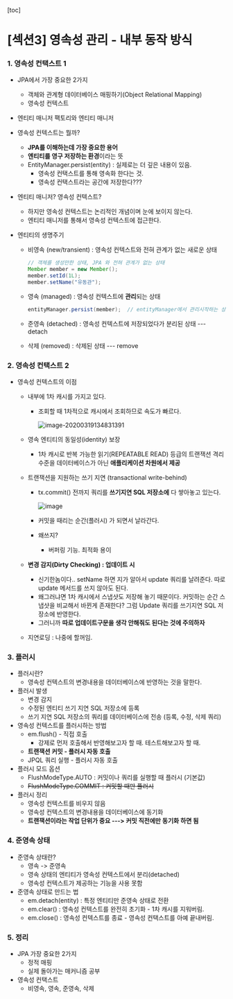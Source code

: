 [toc]

# [섹션3] 영속성 관리 - 내부 동작 방식

### 1. 영속성 컨택스트 1

- JPA에서 가장 중요한 2가지

  - 객체와 관계형 데이터베이스 매핑하기(Object Relational Mapping) 
  - 영속성 컨텍스트

- 엔티티 매니저 팩토리와 엔티티 매니저

- 영속성 컨텍스트는 뭘까?

  - **JPA를 이해하는데 가장 중요한 용어** 
  - **엔티티를 영구 저장하는 환경**이라는 뜻
  - EntityManager.persist(entity) : 실제로는 더 깊은 내용이 있음.
    - 영속성 컨택스트를 통해 영속화 한다는 것.
    - 영속성 컨택스트라는 공간에 저장한다???

- 엔티티 매니저? 영속성 컨텍스트?

  - 하지만 영속성 컨텍스트는 논리적인 개념이며 눈에 보이지 않는다. 
  - 엔티티 매니저를 통해서 영속성 컨텍스트에 접근한다.

- 엔티티의 생명주기

  - 비영속 (new/transient) : 영속성 컨텍스트와 전혀 관계가 없는 새로운 상태 

    ```java
    // 객체를 생성만한 상태, JPA 와 전혀 관계가 없는 상태
    Member member = new Member();
    member.setId(1L);
    member.setName("유동관");
    ```

  - 영속 (managed) : 영속성 컨텍스트에 **관리**되는 상태 

    ```java
    entityManager.persist(member);	// entityManager에서 관리시작하는 상태
    ```

  - 준영속 (detached) : 영속성 컨텍스트에 저장되었다가 분리된 상태 --- detach

  - 삭제 (removed) : 삭제된 상태 --- remove

### 2. 영속성 컨택스트 2

- 영속성 컨텍스트의 이점

  - 내부에 1차 캐시를 가지고 있다.

    - 조회할 때 1차적으로 캐시에서 조회하므로 속도가 빠르다.

      ![image-20200319134831391](C:\Users\KTNET\AppData\Roaming\Typora\typora-user-images\image-20200319134831391.png)

  - 영속 엔티티의 동일성(identity) 보장 

    - 1차 캐시로 반복 가능한 읽기(REPEATABLE READ) 등급의 트랜잭션 격리 수준을 데이터베이스가 아닌 **애플리케이션 차원에서 제공**

  - 트랜잭션을 지원하는 쓰기 지연 (transactional write-behind)

    - tx.commit() 전까지 쿼리를 **쓰기지연 SQL 저장소에** 다 쌓아놓고 있는다.

      ![image](https://user-images.githubusercontent.com/26649731/77033321-38893000-69ea-11ea-819c-230376d79557.png)

    - 커밋을 때리는 순간(플러시) 가 되면서 날라간다.

    - 왜쓰지?

      - 버퍼링 기능. 최적화 용이

  - **변경 감지(Dirty Checking) : 업데이트 시**

    - 신기한놈이다.. setName 하면 지가 알아서 update 쿼리를 날려준다. 따로 update 메서드를 쓰지 않아도 된다.
    - 왜그러냐면 1차 캐시에서 스냅샷도 저장해 놓기 때문이다. 커밋하는 순간 스냅샷을 비교해서 바뀐게 존재한다? 그럼 Update 쿼리를 쓰기지연 SQL 저장소에 반영한다.
    - 그러니까 **따로 업데이트구문을 생각 안해줘도 된다는 것에 주의하자**

  - 지연로딩 : 나중에 할꺼임.

### 3. 플러시

- 플러시란?
  - 영속성 컨텍스트의 변경내용을 데이터베이스에 반영하는 것을 말한다.
- 플러시 발생
  - 변경 감지 
  - 수정된 엔티티 쓰기 지연 SQL 저장소에 등록 
  - 쓰기 지연 SQL 저장소의 쿼리를 데이터베이스에 전송 (등록, 수정, 삭제 쿼리)
- 영속성 컨텍스트를 플러시하는 방법
  - em.flush() - 직접 호출
    - 강제로 먼저 호출해서 반영해보고자 할 때. 테스트해보고자 할 때.
  - **트랜잭션 커밋 - 플러시 자동 호출**
  - JPQL 쿼리 실행 - 플러시 자동 호출
- 플러시 모드 옵션
  - FlushModeType.AUTO : 커밋이나 쿼리를 실행할 때 플러시 (기본값) 
  - ~~FlushModeType.COMMIT : 커밋할 때만 플러시~~
- 플러시 정리
  - 영속성 컨텍스트를 비우지 않음 
  - 영속성 컨텍스트의 변경내용을 데이터베이스에 동기화 
  - **트랜잭션이라는 작업 단위가 중요 ---> 커밋 직전에만 동기화 하면 됨**

### 4. 준영속 상태

- 준영속 상태란?
  - 영속 -> 준영속 
  - 영속 상태의 엔티티가 영속성 컨텍스트에서 분리(detached) 
  - 영속성 컨텍스트가 제공하는 기능을 사용 못함
- 준영속 상태로 만드는 법
  - em.detach(entity) : 특정 엔티티만 준영속 상태로 전환 
  - em.clear() : 영속성 컨텍스트를 완전히 초기화 - 1차 캐시를 지워버림.
  - em.close() : 영속성 컨텍스트를 종료 - 영속성 컨택스트를 아예 끝내버림.

### 5. 정리

- JPA 가장 중요한 2가지
  - 정적 매핑
  - 실제 돌아가는 매커니즘 공부
- 영속성 컨택스트
  - 비영속, 영속, 준영속, 삭제